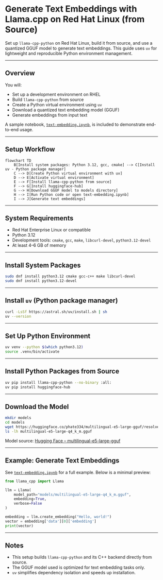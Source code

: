 
# Generate Text Embeddings with Llama.cpp on Red Hat Linux (from Source)

Set up `llama-cpp-python` on Red Hat Linux, build it from source, and use a quantized GGUF model to generate text embeddings. This guide uses `uv` for lightweight and reproducible Python environment management.

---

## Overview

You will:

- Set up a development environment on RHEL
- Build `llama-cpp-python` from source
- Create a Python virtual environment using `uv`
- Download a quantized text embedding model (GGUF)
- Generate embeddings from input text

A sample notebook, [`text-embedding.ipynb`](./text-embedding.ipynb), is included to demonstrate end-to-end usage.

---

## Setup Workflow

```mermaid
flowchart TD
    B[Install system packages: Python 3.12, gcc, cmake] --> C[Install uv - Python package manager]
    C --> D[Create Python virtual environment with uv]
    D --> E[Activate virtual environment]
    E --> F[Install llama-cpp-python from source]
    F --> G[Install huggingface-hub]
    G --> H[Download GGUF model to models directory]
    H --> I[Run Python code or open text-embedding.ipynb]
    I --> J[Generate text embeddings]
```

---

## System Requirements

- Red Hat Enterprise Linux or compatible
- Python 3.12
- Development tools: `cmake`, `gcc`, `make`, `libcurl-devel`, `python3.12-devel`
- At least 4–6 GB of memory

---

## Install System Packages

```bash
sudo dnf install python3.12 cmake gcc-c++ make libcurl-devel
sudo dnf install python3.12-devel
```

---

## Install `uv` (Python package manager)

```bash
curl -LsSf https://astral.sh/uv/install.sh | sh
uv --version
```

---

## Set Up Python Environment

```bash
uv venv --python $(which python3.12)
source .venv/bin/activate
```

---

## Install Python Packages from Source

```bash
uv pip install llama-cpp-python --no-binary :all:
uv pip install huggingface-hub
```

---

## Download the Model

```bash
mkdir models
cd models
wget https://huggingface.co/phate334/multilingual-e5-large-gguf/resolve/main/multilingual-e5-large-q4_k_m.gguf
ls -lh multilingual-e5-large-q4_k_m.gguf
```

Model source: [Hugging Face – multilingual-e5-large-gguf](https://huggingface.co/phate334/multilingual-e5-large-gguf)

---

## Example: Generate Text Embeddings

See [`text-embedding.ipynb`](./text-embedding.ipynb) for a full example. Below is a minimal preview:

```python
from llama_cpp import Llama

llm = Llama(
    model_path="models/multilingual-e5-large-q4_k_m.gguf",
    embedding=True,
    verbose=False
)

embedding = llm.create_embedding("Hello, world!")
vector = embedding['data'][0]['embedding']
print(vector)
```

---

## Notes

- This setup builds `llama-cpp-python` and its C++ backend directly from source.
- The GGUF model used is optimized for text embedding tasks only.
- `uv` simplifies dependency isolation and speeds up installation.

